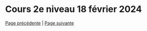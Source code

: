 # Cours 2e niveau 18 février 2024
[Page précédente](2024-02-04-12.md) | [Page suivante](2024-02-18-02)